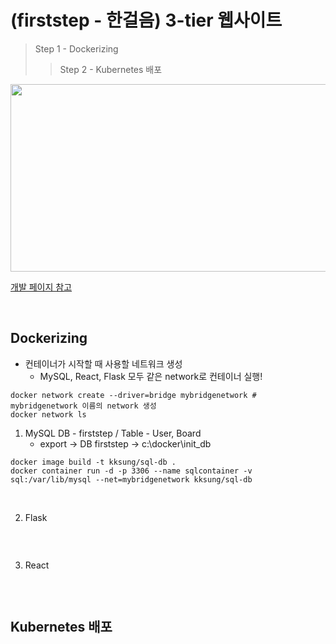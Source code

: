 # (firststep - 한걸음) 3-tier 웹사이트
> Step 1 - Dockerizing
> > Step 2 - Kubernetes 배포
<img src="https://github.com/kksung/ssg_kubernetes/assets/110016279/c0d1c189-4ddd-406c-89e2-b964d9cafb5a" width=750 height=300>

[개발 페이지 참고](https://github.com/kksung/temp-firststep)

<br>

## Dockerizing

* 컨테이너가 시작할 때 사용할 네트워크 생성
  - MySQL, React, Flask 모두 같은 network로 컨테이너 실행! 
```
docker network create --driver=bridge mybridgenetwork # mybridgenetwork 이름의 network 생성
docker network ls
```

1. MySQL DB - firststep / Table - User, Board
   - export ﻿-> DB firststep -> ﻿c:\docker\init_db

```
docker image build -t kksung/sql-db .
docker container run -d -p 3306 --name sqlcontainer -v sql:/var/lib/mysql --net=mybridgenetwork kksung/sql-db
```

<br>

2. Flask

```

```

<br>

3. React

```

```


<br>

## Kubernetes 배포

